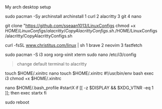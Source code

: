 My arch desktop setup

sudo pacman -Sy archinstall
archinstall
  1 curl
  2 alacritty
  3 git
  4 nano

git clone "https://github.com/sseaan1013/LinuxConfigs
chmod +x $HOME/LinuxConfigs/alacritty/CopyAlacrittyConfigs.sh
./$HOME/LinuxConfigs/alacritty/CopyAlacrittyConfigs.sh

curl -fsSL www.christitus.com/linux | sh
  1 brave
  2 neovim
  3 fastfetch

sudo pacman -S i3 xorg xorg-xinit xterm
sudo nano /etc/i3/config
  >change default terminal to alacritty

touch $HOME/.xinitrc
nano touch $HOME/.xinitrc
  #!/usr/bin/env bash
  exec i3
chmod +x $HOME/.xinitrc

nano $HOME/.bash_profile
#startX
if [[ -z $DISPLAY && $XDG_VTNR -eq 1 ]]; then
  exec startx
fi

sudo reboot



















